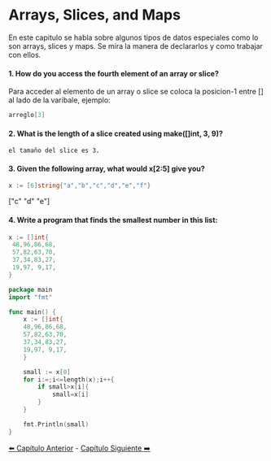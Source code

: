 # Arrays, Slices, and Maps
En este capitulo se habla sobre algunos tipos de datos especiales como lo son arrays, slices y maps. Se mira la manera de declararlos y como trabajar con ellos.

#### 1. How do you access the fourth element of an array or slice?
Para acceder al elemento de un array o slice se coloca la posicion-1 entre [] al lado de la varibale, ejemplo:
```go
arreglo[3]
```

#### 2. What is the length of a slice created using make([]int, 3, 9)?
```
el tamaño del slice es 3.
```
#### 3. Given the following array, what would x[2:5] give you?
```go
x := [6]string{"a","b","c","d","e","f"}
```
["c" "d" "e"]

#### 4. Write a program that finds the smallest number in this list:
```go
x := []int{
 48,96,86,68,
 57,82,63,70,
 37,34,83,27,
 19,97, 9,17,
}
```

```go
package main
import "fmt"

func main() {
    x := []int{
    48,96,86,68,
    57,82,63,70,
    37,34,83,27,
    19,97, 9,17,
    }

    small := x[0]
    for i:=;i<=length(x);i++{
        if small>x[i]{
            small=x[i]
        }
    }

    fmt.Println(small)
}
```

[ :arrow_left: Capítulo Anterior](/Capitulos/Chapter-4-Control-Structures.md) - [Capítulo Siguiente :arrow_right: ](/Capitulos/Chapter-6-Functions.md)